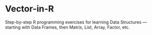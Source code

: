 # Vector-in-R
Step-by-step R programming exercises for learning Data Structures — starting with Data Frames, then Matrix, List, Array, Factor, etc.
